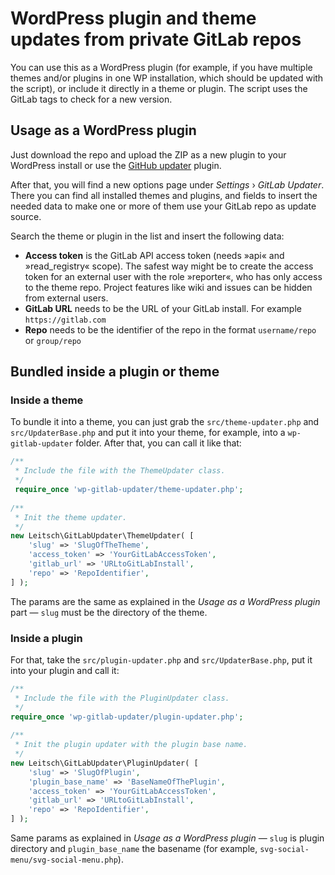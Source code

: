 # WordPress plugin and theme updates from private GitLab repos

You can use this as a WordPress plugin (for example, if you have 
multiple themes and/or plugins in one WP installation, which 
should be updated with the script), or include it directly in a theme or plugin.
The script uses the GitLab tags to check for a new version.

## Usage as a WordPress plugin

Just download the repo and upload the ZIP as a new plugin to 
your WordPress install or use the [GitHub updater](https://github.com/afragen/github-updater) plugin.

After that, you will find a new options page under *Settings* › *GitLab Updater*. There 
you can find all installed themes and plugins, and fields to insert the needed data
to make one or more of them use your GitLab repo as update source.

Search the theme or plugin in the list and insert the following data:

* **Access token** is the GitLab API access token 
(needs »api« and »read_registry« scope). The safest way 
might be to create the access token for an external user with 
the role »reporter«, who has only access to the theme repo. 
Project features like wiki and issues can be hidden from external users.
* **GitLab URL** needs to be the URL of your GitLab install. For example `https://gitlab.com`
* **Repo** needs to be the identifier of the repo in the format `username/repo` or `group/repo`

## Bundled inside a plugin or theme

### Inside a theme

To bundle it into a theme, you can just grab the `src/theme-updater.php` 
and `src/UpdaterBase.php` and put it into your theme, for example, 
into a `wp-gitlab-updater` folder. After that, you can call it like that:

```php
/**
 * Include the file with the ThemeUpdater class.
 */
 require_once 'wp-gitlab-updater/theme-updater.php';
  
/**
 * Init the theme updater.
 */
new Leitsch\GitLabUpdater\ThemeUpdater( [
    'slug' => 'SlugOfTheTheme', 
    'access_token' => 'YourGitLabAccessToken',
    'gitlab_url' => 'URLtoGitLabInstall',
    'repo' => 'RepoIdentifier',
] );
```

The params are the same as explained in the _Usage as a WordPress plugin_ part — `slug` must be the 
directory of the theme. 

### Inside a plugin

For that, take the `src/plugin-updater.php` and `src/UpdaterBase.php`, 
put it into your plugin and call it:

```php
/**
 * Include the file with the PluginUpdater class.
 */
require_once 'wp-gitlab-updater/plugin-updater.php';
  
/**
 * Init the plugin updater with the plugin base name.
 */
new Leitsch\GitLabUpdater\PluginUpdater( [
    'slug' => 'SlugOfPlugin', 
    'plugin_base_name' => 'BaseNameOfThePlugin', 
    'access_token' => 'YourGitLabAccessToken', 
    'gitlab_url' => 'URLtoGitLabInstall',
    'repo' => 'RepoIdentifier',
] );
```

Same params as explained in _Usage as a WordPress plugin_ — `slug` is plugin directory
and `plugin_base_name` the basename (for example, `svg-social-menu/svg-social-menu.php`).
